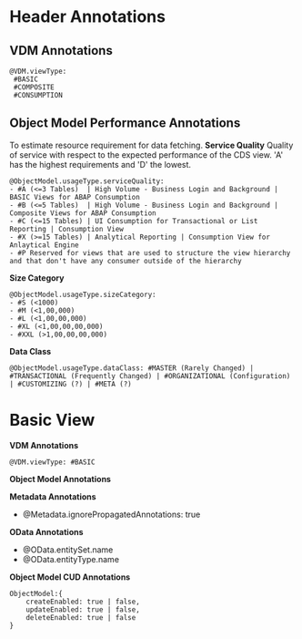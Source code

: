# Header Annotations
## VDM Annotations
```
@VDM.viewType:
 #BASIC
 #COMPOSITE
 #CONSUMPTION
```
## Object Model Performance Annotations
To estimate resource requirement for data fetching.
**Service Quality**
Quality of service with respect to the expected performance of the CDS view. 'A' has the highest requirements and 'D' the lowest. 
```
@ObjectModel.usageType.serviceQuality: 
- #A (<=3 Tables)  | High Volume - Business Login and Background | BASIC Views for ABAP Consumption
- #B (<=5 Tables)  | High Volume - Business Login and Background | Composite Views for ABAP Consumption
- #C (<=15 Tables) | UI Consumption for Transactional or List Reporting | Consumption View 
- #X (>=15 Tables) | Analytical Reporting | Consumption View for Anlaytical Engine
- #P Reserved for views that are used to structure the view hierarchy and that don't have any consumer outside of the hierarchy
```
**Size Category**
```
@ObjectModel.usageType.sizeCategory: 
- #S (<1000)
- #M (<1,00,000)
- #L (<1,00,00,000)
- #XL (<1,00,00,00,000)
- #XXL (>1,00,00,00,000) 
```
**Data Class**
```
@ObjectModel.usageType.dataClass: #MASTER (Rarely Changed) | #TRANSACTIONAL (Frequently Changed) | #ORGANIZATIONAL (Configuration) | #CUSTOMIZING (?) | #META (?) 
```


# Basic View
**VDM Annotations**
```
@VDM.viewType: #BASIC
```
**Object Model   Annotations**


**Metadata Annotations**
- @Metadata.ignorePropagatedAnnotations: true

**OData Annotations**
- @OData.entitySet.name
- @OData.entityType.name

**Object Model CUD Annotations**
```
ObjectModel:{
    createEnabled: true | false, 
    updateEnabled: true | false, 
    deleteEnabled: true | false
}
```
